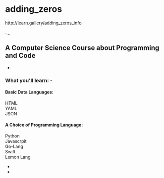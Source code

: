 # adding_zeros   

http://learn.gallery/adding_zeros_info   

.
_

## A Computer Science Course about Programming and Code
-

### What you'll learn:   -  
  
#### Basic Data Languages:  
HTML  
YAML  
JSON  
  
#### A Choice of Programming Language:  
Python  
Javascrpit  
Go-Lang  
Swift  
Lemon Lang  


-


-



